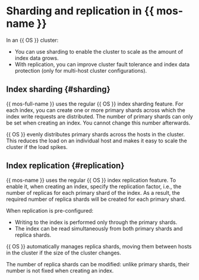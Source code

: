 # Sharding and replication in {{ mos-name }}

In an {{ OS }} cluster:

- You can use sharding to enable the cluster to scale as the amount of index data grows.
- With replication, you can improve cluster fault tolerance and index data protection (only for multi-host cluster configurations).

## Index sharding {#sharding}

{{ mos-full-name }} uses the regular {{ OS }} index sharding feature. For each index, you can create one or more primary shards across which the index write requests are distributed. The number of primary shards can only be set when creating an index. You cannot change this number afterwards.

{{ OS }} evenly distributes primary shards across the hosts in the cluster. This reduces the load on an individual host and makes it easy to scale the cluster if the load spikes.

## Index replication {#replication}

{{ mos-name }} uses the regular {{ OS }} index replication feature. To enable it, when creating an index, specify the replication factor, i.e., the number of replicas for each primary shard of the index. As a result, the required number of replica shards will be created for each primary shard.

When replication is pre-configured:

- Writing to the index is performed only through the primary shards.
- The index can be read simultaneously from both primary shards and replica shards.

{{ OS }} automatically manages replica shards, moving them between hosts in the cluster if the size of the cluster changes.

The number of replica shards can be modified: unlike primary shards, their number is not fixed when creating an index.
